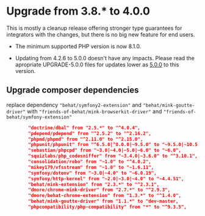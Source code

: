 # Upgrade from 3.8.* to 4.0.0

This is mostly a cleanup release offering stronger type guarantees for integrators with the changes, but there is no big new feature for end users.
* The minimum supported PHP version is now 8.1.0.

* Updating from 4.2.6 to 5.0.0 doesn't have any impacts. Please read the apropriate UPGRADE-5.0.0 files for updates lower as [5.0.0](UPGRADE-5.0.0.md) to this version.

## Upgrade composer dependencies
replace dependency `"behat/symfony2-extension"` and `"behat/mink-goutte-driver"` with `"friends-of-behat/mink-browserkit-driver"` and
`"friends-of-behat/symfony-extension"`
```json
        "doctrine/dbal" from "2.5.*" to "^4.0.4",
        "pdepend/pdepend" from "^2.5.2" to "^2.16.2",
        "phpmd/phpmd" from "^2.11.0" to "^2.15.0",
        "phpunit/phpunit" from "^6.5.0|^8.0.0|~9.5.0" to "~9.5.0|~10.5.0|~11.2.5",
        "sebastian/phpcpd" from "~3.0|~4.0|~5.0|~6.0" to "~6.0",
        "squizlabs/php_codesniffer" from "~3.4.0|~3.6.0" to "^3.10.1",
        "consolidation/robo" from "~1.0" to "^4.0.2",
        "mikey179/vfsstream" from "~1.0" to "~1.6.11",
        "symfony/dotenv" from "~3.0|~4.0" to "~6.0.19",
        "symfony/http-kernel" from "~2.0|~3.0|~4.0" to "~4.4.51",
        "behat/mink-extension" from "2.3.*" to "^2.3.1",
        "dmore/chrome-mink-driver" from "2.7.*" to "^2.9.3",
        "dmore/behat-chrome-extension" from "1.3.*" to "^1.4.0",
        "behat/mink-goutte-driver" from "1.1.*" to "dev-master,
        "phpcompatibility/php-compatibility" from "*" to "^9.3.5",

```


